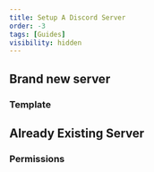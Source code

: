 ```yaml
---
title: Setup A Discord Server
order: -3
tags: [Guides]
visibility: hidden
---
```


## Brand new server
### Template

## Already Existing Server
### Permissions